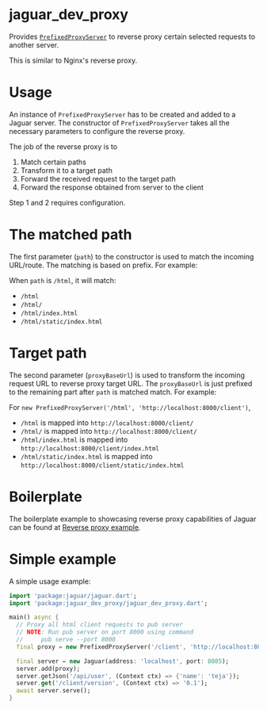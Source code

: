 # jaguar_dev_proxy

Provides [`PrefixedProxyServer`](https://www.dartdocs.org/documentation/jaguar_dev_proxy/0.0.5/jaguar_dev_proxy/PrefixedProxyServer-class.html)
to reverse proxy certain selected requests to another server.

This is similar to Nginx's reverse proxy.

# Usage

An instance of `PrefixedProxyServer` has to be created and added to a
Jaguar server. The constructor of `PrefixedProxyServer` takes all the
necessary parameters to configure the reverse proxy.

The job of the reverse proxy is to

1. Match certain paths
2. Transform it to a target path
3. Forward the received request to the target path
4. Forward the response obtained from server to the client

Step 1 and 2 requires configuration.

# The matched path

The first parameter (`path`) to the constructor is used to match the incoming
URL/route. The matching is based on prefix. For example:

When `path` is `/html`, it will match:

+ `/html`
+ `/html/`
+ `/html/index.html`
+ `/html/static/index.html`

# Target path

The second parameter (`proxyBaseUrl`) is used to transform the incoming
request URL to reverse proxy target URL. The `proxyBaseUrl` is just prefixed
to the remaining part after `path` is matched match. For example:

For `new PrefixedProxyServer('/html', 'http://localhost:8000/client')`,

+ `/html` is mapped into `http://localhost:8000/client/`
+ `/html/` is mapped into `http://localhost:8000/client/`
+ `/html/index.html` is mapped into `http://localhost:8000/client/index.html`
+ `/html/static/index.html` is mapped into `http://localhost:8000/client/static/index.html`

# Boilerplate

The boilerplate example to showcasing reverse proxy capabilities of Jaguar
can be found at [Reverse proxy example](https://github.com/jaguar-examples/reverse_proxy).

# Simple example

A simple usage example:

```dart
import 'package:jaguar/jaguar.dart';
import 'package:jaguar_dev_proxy/jaguar_dev_proxy.dart';

main() async {
  // Proxy all html client requests to pub server
  // NOTE: Run pub server on port 8000 using command
  //     pub serve --port 8000
  final proxy = new PrefixedProxyServer('/client', 'http://localhost:8000/');

  final server = new Jaguar(address: 'localhost', port: 8085);
  server.add(proxy);
  server.getJson('/api/user', (Context ctx) => {'name': 'teja'});
  server.get('/client/version', (Context ctx) => '0.1');
  await server.serve();
}
```
